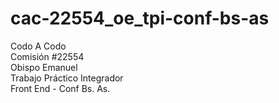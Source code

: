 # cac-22554_oe_tpi-conf-bs-as
Codo A Codo
<br>
Comisión #22554
<br>
Obispo Emanuel
<br>
Trabajo Práctico Integrador
<br>
Front End - Conf Bs. As.
